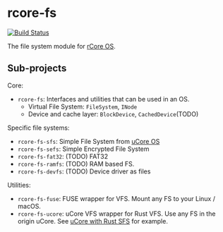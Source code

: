 # rcore-fs

[![Build Status](https://travis-ci.org/wangrunji0408/rcore-fs.svg?branch=master)](https://travis-ci.org/wangrunji0408/rcore-fs)

The file system module for [rCore OS](https://github.com/wangrunji0408/RustOS).

## Sub-projects

Core:

* `rcore-fs`: Interfaces and utilities that can be used in an OS.
  * Virtual File System: `FileSystem`, `INode`
  * Device and cache layer: `BlockDevice`, `CachedDevice`(TODO)

Specific file systems:

* `rcore-fs-sfs`: Simple File System from [uCore OS](https://github.com/chyyuu/ucore_os_lab)
* `rcore-fs-sefs`: Simple Encrypted File System 
* `rcore-fs-fat32`: (TODO) FAT32
* `rcore-fs-ramfs`: (TODO) RAM based FS.
* `rcore-fs-devfs`: (TODO) Device driver as files

Utilities:

* `rcore-fs-fuse`: FUSE wrapper for VFS. Mount any FS to your Linux / macOS.
* `rcore-fs-ucore`: uCore VFS wrapper for Rust VFS. Use any FS in the origin uCore. See [uCore with Rust SFS](https://github.com/wangrunji0408/ucore_os_lab/tree/rust-fs/labcodes_answer/lab8_result) for example.